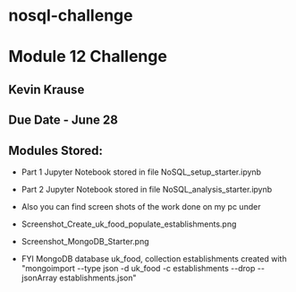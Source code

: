 # nosql-challenge
# Module 12 Challenge
## Kevin Krause
## Due Date - June 28

##  Modules Stored:
- Part 1 Jupyter Notebook stored in file NoSQL_setup_starter.ipynb
- Part 2 Jupyter Notebook stored in file NoSQL_analysis_starter.ipynb
- Also you can find screen shots of the work done on my pc under
-   Screenshot_Create_uk_food_populate_establishments.png
-   Screenshot_MongoDB_Starter.png

-   FYI MongoDB database uk_food, collection establishments created with "mongoimport --type json -d uk_food -c establishments --drop --jsonArray establishments.json"

